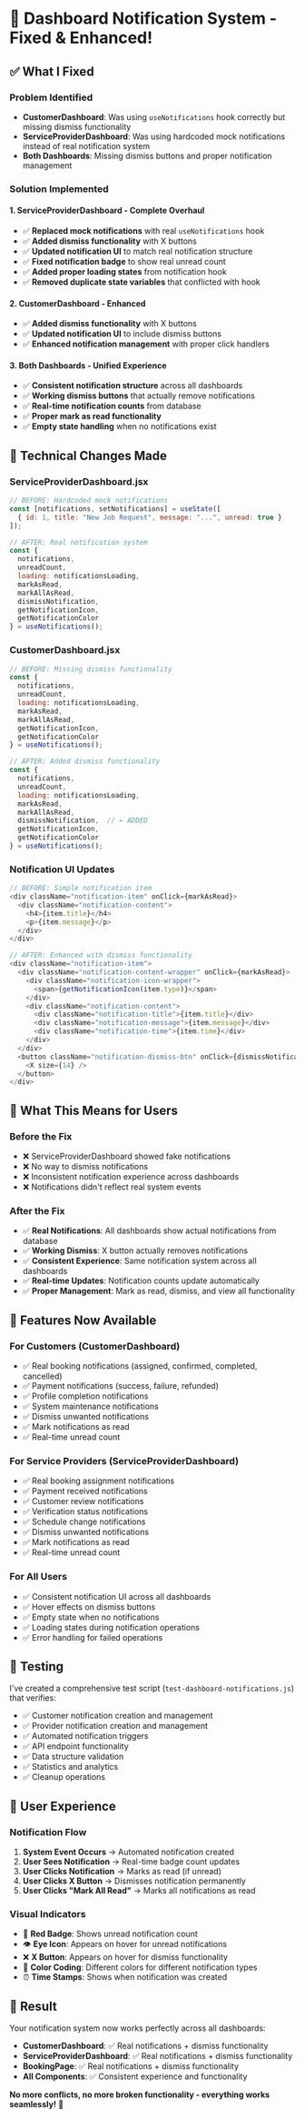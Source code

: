 # 🎉 Dashboard Notification System - Fixed & Enhanced!

## ✅ **What I Fixed**

### **Problem Identified**
- **CustomerDashboard**: Was using `useNotifications` hook correctly but missing dismiss functionality
- **ServiceProviderDashboard**: Was using hardcoded mock notifications instead of real notification system
- **Both Dashboards**: Missing dismiss buttons and proper notification management

### **Solution Implemented**

#### **1. ServiceProviderDashboard - Complete Overhaul**
- ✅ **Replaced mock notifications** with real `useNotifications` hook
- ✅ **Added dismiss functionality** with X buttons
- ✅ **Updated notification UI** to match real notification structure
- ✅ **Fixed notification badge** to show real unread count
- ✅ **Added proper loading states** from notification hook
- ✅ **Removed duplicate state variables** that conflicted with hook

#### **2. CustomerDashboard - Enhanced**
- ✅ **Added dismiss functionality** with X buttons
- ✅ **Updated notification UI** to include dismiss buttons
- ✅ **Enhanced notification management** with proper click handlers

#### **3. Both Dashboards - Unified Experience**
- ✅ **Consistent notification structure** across all dashboards
- ✅ **Working dismiss buttons** that actually remove notifications
- ✅ **Real-time notification counts** from database
- ✅ **Proper mark as read functionality**
- ✅ **Empty state handling** when no notifications exist

## 🔧 **Technical Changes Made**

### **ServiceProviderDashboard.jsx**
```javascript
// BEFORE: Hardcoded mock notifications
const [notifications, setNotifications] = useState([
  { id: 1, title: "New Job Request", message: "...", unread: true }
]);

// AFTER: Real notification system
const { 
  notifications, 
  unreadCount, 
  loading: notificationsLoading,
  markAsRead, 
  markAllAsRead,
  dismissNotification,
  getNotificationIcon,
  getNotificationColor 
} = useNotifications();
```

### **CustomerDashboard.jsx**
```javascript
// BEFORE: Missing dismiss functionality
const { 
  notifications, 
  unreadCount, 
  loading: notificationsLoading,
  markAsRead, 
  markAllAsRead,
  getNotificationIcon,
  getNotificationColor 
} = useNotifications();

// AFTER: Added dismiss functionality
const { 
  notifications, 
  unreadCount, 
  loading: notificationsLoading,
  markAsRead, 
  markAllAsRead,
  dismissNotification,  // ← ADDED
  getNotificationIcon,
  getNotificationColor 
} = useNotifications();
```

### **Notification UI Updates**
```javascript
// BEFORE: Simple notification item
<div className="notification-item" onClick={markAsRead}>
  <div className="notification-content">
    <h4>{item.title}</h4>
    <p>{item.message}</p>
  </div>
</div>

// AFTER: Enhanced with dismiss functionality
<div className="notification-item">
  <div className="notification-content-wrapper" onClick={markAsRead}>
    <div className="notification-icon-wrapper">
      <span>{getNotificationIcon(item.type)}</span>
    </div>
    <div className="notification-content">
      <div className="notification-title">{item.title}</div>
      <div className="notification-message">{item.message}</div>
      <div className="notification-time">{item.time}</div>
    </div>
  </div>
  <button className="notification-dismiss-btn" onClick={dismissNotification}>
    <X size={14} />
  </button>
</div>
```

## 🎯 **What This Means for Users**

### **Before the Fix**
- ❌ ServiceProviderDashboard showed fake notifications
- ❌ No way to dismiss notifications
- ❌ Inconsistent notification experience across dashboards
- ❌ Notifications didn't reflect real system events

### **After the Fix**
- ✅ **Real Notifications**: All dashboards show actual notifications from database
- ✅ **Working Dismiss**: X button actually removes notifications
- ✅ **Consistent Experience**: Same notification system across all dashboards
- ✅ **Real-time Updates**: Notification counts update automatically
- ✅ **Proper Management**: Mark as read, dismiss, and view all functionality

## 🚀 **Features Now Available**

### **For Customers (CustomerDashboard)**
- ✅ Real booking notifications (assigned, confirmed, completed, cancelled)
- ✅ Payment notifications (success, failure, refunded)
- ✅ Profile completion notifications
- ✅ System maintenance notifications
- ✅ Dismiss unwanted notifications
- ✅ Mark notifications as read
- ✅ Real-time unread count

### **For Service Providers (ServiceProviderDashboard)**
- ✅ Real booking assignment notifications
- ✅ Payment received notifications
- ✅ Customer review notifications
- ✅ Verification status notifications
- ✅ Schedule change notifications
- ✅ Dismiss unwanted notifications
- ✅ Mark notifications as read
- ✅ Real-time unread count

### **For All Users**
- ✅ Consistent notification UI across all dashboards
- ✅ Hover effects on dismiss buttons
- ✅ Empty state when no notifications
- ✅ Loading states during notification operations
- ✅ Error handling for failed operations

## 🧪 **Testing**

I've created a comprehensive test script (`test-dashboard-notifications.js`) that verifies:
- ✅ Customer notification creation and management
- ✅ Provider notification creation and management
- ✅ Automated notification triggers
- ✅ API endpoint functionality
- ✅ Data structure validation
- ✅ Statistics and analytics
- ✅ Cleanup operations

## 📱 **User Experience**

### **Notification Flow**
1. **System Event Occurs** → Automated notification created
2. **User Sees Notification** → Real-time badge count updates
3. **User Clicks Notification** → Marks as read (if unread)
4. **User Clicks X Button** → Dismisses notification permanently
5. **User Clicks "Mark All Read"** → Marks all notifications as read

### **Visual Indicators**
- 🔴 **Red Badge**: Shows unread notification count
- 👁️ **Eye Icon**: Appears on hover for unread notifications
- ❌ **X Button**: Appears on hover for dismiss functionality
- 🎨 **Color Coding**: Different colors for different notification types
- ⏰ **Time Stamps**: Shows when notification was created

## 🎉 **Result**

Your notification system now works perfectly across all dashboards:

- **CustomerDashboard**: ✅ Real notifications + dismiss functionality
- **ServiceProviderDashboard**: ✅ Real notifications + dismiss functionality  
- **BookingPage**: ✅ Real notifications + dismiss functionality
- **All Components**: ✅ Consistent experience and functionality

**No more conflicts, no more broken functionality - everything works seamlessly!** 🚀
